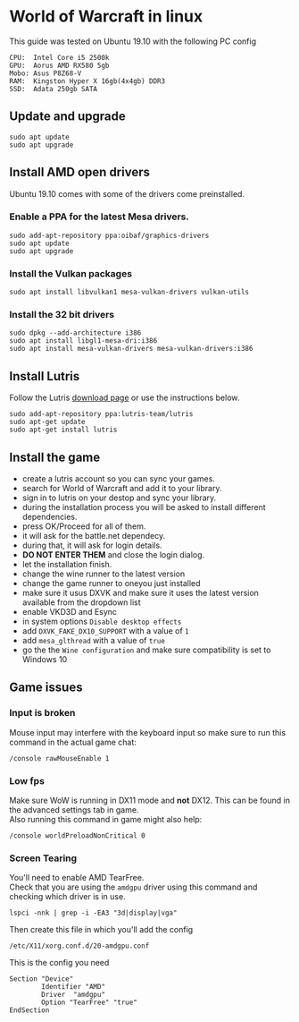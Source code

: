 # World of Warcraft in linux

This guide was tested on Ubuntu 19.10 with the following PC config
```
CPU:  Intel Core i5 2500k
GPU:  Aorus AMD RX580 5gb
Mobo: Asus P8Z68-V
RAM:  Kingston Hyper X 16gb(4x4gb) DDR3
SSD:  Adata 250gb SATA
```

## Update and upgrade
```
sudo apt update
sudo apt upgrade
```

## Install AMD open drivers
Ubuntu 19.10 comes with some of the drivers come preinstalled.
### Enable a PPA for the latest Mesa drivers.
```
sudo add-apt-repository ppa:oibaf/graphics-drivers
sudo apt update
sudo apt upgrade
```

### Install the Vulkan packages
```
sudo apt install libvulkan1 mesa-vulkan-drivers vulkan-utils
```

### Install the 32 bit drivers
```
sudo dpkg --add-architecture i386 
sudo apt install libgl1-mesa-dri:i386
sudo apt install mesa-vulkan-drivers mesa-vulkan-drivers:i386
```

## Install Lutris
Follow the Lutris [download page](https://lutris.net/downloads/) or use the instructions below.
```
sudo add-apt-repository ppa:lutris-team/lutris
sudo apt-get update
sudo apt-get install lutris
```

## Install the game
* create a lutris account so you can sync your games.  
* search for World of Warcraft and add it to your library.  
* sign in to lutris on your destop and sync your library.  
* during the installation process you will be asked to install different dependencies. 
* press OK/Proceed for all of them.  
* it will ask for the battle.net dependecy.  
* during that, it will ask for login details.  
* **DO NOT ENTER THEM** and close the login dialog.  
* let the installation finish.
* change the wine runner to the latest version
* change the game runner to oneyou just installed
* make sure it usus DXVK and make sure it uses the latest version available from the dropdown list
* enable VKD3D and Esync
* in system options `Disable desktop effects`
* add `DXVK_FAKE_DX10_SUPPORT` with a value of `1`
* add `mesa_glthread` with a value of `true`
* go the the `Wine configuration` and make sure compatibility is set to Windows 10

## Game issues
### Input is broken
Mouse input may interfere with the keyboard input so make sure to run this command in the actual game chat:  
```
/console rawMouseEnable 1
```

### Low fps
Make sure WoW is running in DX11 mode and **not** DX12. This can be found in the advanced settings tab in game.  
Also running this command in game might also help:  
```
/console worldPreloadNonCritical 0 
```
### Screen Tearing
You'll need to enable AMD TearFree.  
Check that you are using the `amdgpu` driver using this command and checking which driver is in use.
```
lspci -nnk | grep -i -EA3 "3d|display|vga"
```
Then create this file in which you'll add the config
```
/etc/X11/xorg.conf.d/20-amdgpu.conf
```
This is the config you need
```
Section "Device"
        Identifier "AMD"
        Driver  "amdgpu"
        Option "TearFree" "true"
EndSection
```

